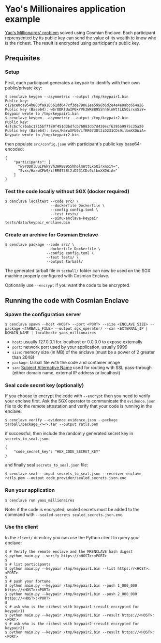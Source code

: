 # Yao's Millionaires application example

[Yao's Millionaires' problem](https://en.wikipedia.org/wiki/Yao%27s_Millionaires%27_problem) solved using Cosmian Enclave.
Each participant reprensented by its public key can send the value of its wealth to know who is the richest.
The result is encrypted using participant's public key.

## Prequisites

### Setup

First, each participant generates a keypair to identify with their own public/private key:

```console
$ cenclave keygen --asymmetric --output /tmp/keypair1.bin
Public key: c12ace0ca954b883fa918561dd647cf3de79861ea5996b6d2e4e4e8abc664a26
Public key (Base64): wSrODKlUuIP6kYVh3WR88955hh6lmWttLk5OirxmSiY=
Keypair wrote to /tmp/keypair1.bin
$ cenclave keygen --asymmetric --output /tmp/keypair2.bin
Public key: 4afc6cfc76abc1715bf7f89f451d3bdfcb76883db7d420ecf6295b9975c35a20
Public key (Base64): Svxs/HarwXFb9/ifRR0738t2iD231CDs9ilbmXXDWiA=
Keypair wrote to /tmp/keypair2.bin
```

then populate `src/config.json` with participant's public key base64-encoded:

```console
{
    "participants": [
      "wSrODKlUuIP6kYVh3WR88955hh6lmWttLk5OirxmSiY=",
      "Svxs/HarwXFb9/ifRR0738t2iD231CDs9ilbmXXDWiA="
    ]
}
```

### Test the code locally without SGX (docker required)

```console
$ cenclave localtest --code src/ \
                     --dockerfile Dockerfile \
                     --config config.toml \
                     --test tests/
                     --simu-enclave-keypair tests/data/keypair_enclave.bin
```

### Create an archive for Cosmian Enclave

```console
$ cenclave package --code src/ \
                   --dockerfile Dockerfile \
                   --config config.toml \
                   --test tests/ \
                   --output tarball/
```

The generated tarball file in `tarball/` folder can now be used on the SGX machine properly configured with Cosmian Enclave.

Optionally use `--encrypt` if you want the code to be encrypted.

## Running the code with Cosmian Enclave

### Spawn the configuration server

```console
$ cenclave spawn --host <HOST> --port <PORT> --size <ENCLAVE_SIZE> --package <TARBALL_FILE> --output sgx_operator/ --san <EXTERNAL_IP | DOMAIN_NAME | localhost> yaos_millionaires
```

- `host`: usually 127.0.0.1 for localhost or 0.0.0.0 to expose externally
- `port`: network port used by your application, usually 9999
- `size`: memory size (in MB) of the enclave (must be a power of 2 greater than 2048)
- `package`: tarball file with the code and container image
- `san`: [Subject Alternative Name](https://en.wikipedia.org/wiki/Public_key_certificate#Subject_Alternative_Name_certificate) used for routing with SSL pass-through (either domain name, external IP address or localhost)

### Seal code secret key (optionally)

If you choose to encrypt the code with `--encrypt` then you need to verify your enclave first.
Ask the SGX operator to communicate the `evidence.json` file to do the remote attestation and verify that your code is running in the enclave:

```console
$ cenclave verify --evidence evidence.json --package tarball/package_<><>.tar --output ratls.pem
```

if successful, then include the randomly generated secret key in `secrets_to_seal.json`:

```text
{
    "code_secret_key": "HEX_CODE_SECRET_KEY"
}
```

and finally seal `secrets_to_seal.json` file:

```console
$ cenclave seal --input secrets_to_seal.json --receiver-enclave ratls.pem --output code_provider/sealed_secrets.json.enc
```

### Run your application

```console
$ cenclave run yaos_millionaires
```

Note: if the code is encrypted, sealed secrets must be added to the command with `--sealed-secrets sealed_secrets.json.enc`.

### Use the client

In the `client/` directory you can use the Python client to query your enclave:

```console
$ # Verify the remote enclave and the MRENCLAVE hash digest
$ python main.py --verify https://<HOST>:<PORT>
$
$ # list participants
$ python main.py --keypair /tmp/keypair1.bin --list https://<HOST>:<PORT>
$
$ # push your fortune
$ python main.py --keypair /tmp/keypair1.bin --push 1_000_000 https://<HOST>:<PORT>
$ python main.py --keypair /tmp/keypair1.bin --push 2_000_000 https://<HOST>:<PORT>
$
$ # ask who is the richest with keypair1 (result encrypted for keypair1)
$ python main.py --keypair /tmp/keypair1.bin --result https://<HOST>:<PORT>
$ # ask who is the richest with keypair2 (result encrypted for keypair2)
$ python main.py --keypair /tmp/keypair2.bin --result https://<HOST>:<PORT>
```
